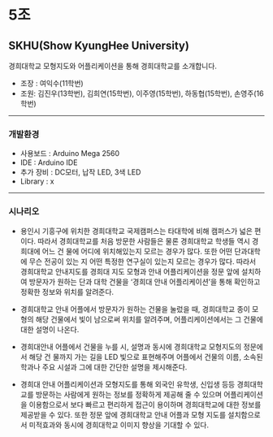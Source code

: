 # 5조  

## SKHU(Show KyungHee University)

경희대학교 모형지도와 어플리케이션을 통해 경희대학교를 소개합니다.         

* 조장 : 여익수(11학번)  
* 조원: 김진우(13학번), 김희연(15학번), 이주영(15학번), 하동협(15학번), 손영주(16학번)  

***
### 개발환경  

* 사용보드 : Arduino Mega 2560  
* IDE : Arduino IDE  
* 추가 장비 : DC모터, 납작 LED, 3색 LED
* Library : x

***  

### 시나리오  

* 용인시 기흥구에 위치한 경희대학교 국제캠퍼스는 타대학에 비해 캠퍼스가 넓은 편이다. 따라서 경희대학교를 처음 방문한 사람들은 물론 경희대학교 학생들 역시 경희대에 어느 건 물에 어디에 위치해있는지 모르는 경우가 많다. 또한 어떤 단과대학에 무슨 전공이 있는 지 어떤 특정한 연구실이 있는지 모르는 경우가 많다. 따라서 경희대학교 안내지도를 경희대 지도 모형과 안내 어플리케이션을 정문 앞에 설치하여 방문자가 원하는 단과 대학 건물을 ‘경희대 안내 어플리케이션’을 통해 확인하고 정확한 정보와 위치를 알려준다.


* 경희대학교 안내 어플에서 방문자가 원하는 건물을 눌렀을 때, 경희대학교 종이 모형의 해당 건물에서 빛이 남으로써 위치를 알려주며, 어플리케이션에서는 그 건물에 대한 설명이 나온다.  


* 경희대안내 어플에서 건물을 누를 시, 설명과 동시에 경희대학교 모형지도의 정문에서 해당 건 물까지 가는 길을 LED 빛으로 표현해주며 어플에서 건물의 이름, 소속된 학과나 주요 시설과 그에 대한 간단한 설명을 제시해준다.


* 경희대 안내 어플리케이션과 모형지도를 통해 외국인 유학생, 신입생 등등 경희대학교를 방문하는 사람에게 원하는 정보를 정확하게 제공해 줄 수 있으며 어플리케이션을 이용함으로서 보다 빠르고 편리하게 접근이 용이하며 경희대학교에 대한 정보를 제공받을 수 있다. 또한 정문 앞에 경희대학교 안내 어플과 모형 지도를 설치함으로서 미적효과와 동시에 경희대학교 이미지 향상을 기대할 수 있다.

